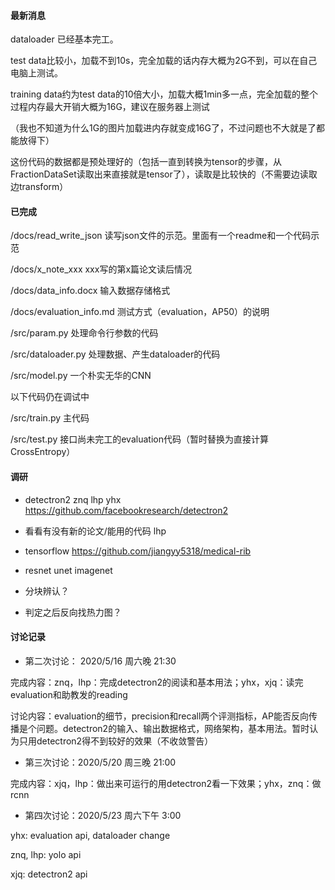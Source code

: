 #### 最新消息

dataloader 已经基本完工。

test data比较小，加载不到10s，完全加载的话内存大概为2G不到，可以在自己电脑上测试。

training data约为test data的10倍大小，加载大概1min多一点，完全加载的整个过程内存最大开销大概为16G，建议在服务器上测试

（我也不知道为什么1G的图片加载进内存就变成16G了，不过问题也不大就是了都能放得下）

这份代码的数据都是预处理好的（包括一直到转换为tensor的步骤，从FractionDataSet读取出来直接就是tensor了），读取是比较快的（不需要边读取边transform）



#### 已完成

/docs/read_write_json  读写json文件的示范。里面有一个readme和一个代码示范

/docs/x_note_xxx   xxx写的第x篇论文读后情况

/docs/data_info.docx     输入数据存储格式

/docs/evaluation_info.md    测试方式（evaluation，AP50）的说明

/src/param.py    处理命令行参数的代码

/src/dataloader.py     处理数据、产生dataloader的代码

/src/model.py     一个朴实无华的CNN



以下代码仍在调试中

/src/train.py    主代码

/src/test.py    接口尚未完工的evaluation代码（暂时替换为直接计算CrossEntropy）





#### 调研

- detectron2 znq lhp yhx https://github.com/facebookresearch/detectron2

- 看看有没有新的论文/能用的代码 lhp

- tensorflow https://github.com/jiangyy5318/medical-rib 

- resnet unet imagenet

- 分块辨认？

- 判定之后反向找热力图？



#### 讨论记录

- 第二次讨论： 2020/5/16 周六晚 21:30

完成内容：znq，lhp：完成detectron2的阅读和基本用法；yhx，xjq：读完evaluation和助教发的reading

讨论内容：evaluation的细节，precision和recall两个评测指标，AP能否反向传播是个问题。detectron2的输入、输出数据格式，网络架构，基本用法。暂时认为只用detectron2得不到较好的效果（不收敛警告）

- 第三次讨论：2020/5/20 周三晚 21:00

完成内容：xjq，lhp：做出来可运行的用detectron2看一下效果；yhx，znq：做rcnn

- 第四次讨论：2020/5/23 周六下午 3:00

yhx: evaluation api, dataloader change

znq, lhp: yolo api

xjq: detectron2 api
